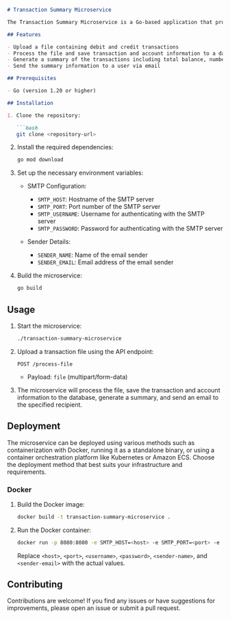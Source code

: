 ```markdown
# Transaction Summary Microservice

The Transaction Summary Microservice is a Go-based application that processes a file containing debit and credit transactions on an account and sends a summary of the transactions via email. It provides an API endpoint to upload the transaction file and generate the summary.

## Features

- Upload a file containing debit and credit transactions
- Process the file and save transaction and account information to a database
- Generate a summary of the transactions including total balance, number of transactions grouped by month, and average credit and debit amounts grouped by month
- Send the summary information to a user via email

## Prerequisites

- Go (version 1.20 or higher)

## Installation

1. Clone the repository:

   ```bash
   git clone <repository-url>
   ```

2. Install the required dependencies:

   ```bash
   go mod download
   ```

3. Set up the necessary environment variables:

    - SMTP Configuration:
        - `SMTP_HOST`: Hostname of the SMTP server
        - `SMTP_PORT`: Port number of the SMTP server
        - `SMTP_USERNAME`: Username for authenticating with the SMTP server
        - `SMTP_PASSWORD`: Password for authenticating with the SMTP server

    - Sender Details:
        - `SENDER_NAME`: Name of the email sender
        - `SENDER_EMAIL`: Email address of the email sender

4. Build the microservice:

   ```bash
   go build
   ```

## Usage

1. Start the microservice:

   ```bash
   ./transaction-summary-microservice
   ```

2. Upload a transaction file using the API endpoint:

   ```
   POST /process-file
   ```

    - Payload: `file` (multipart/form-data)

3. The microservice will process the file, save the transaction and account information to the database, generate a summary, and send an email to the specified recipient.

## Deployment

The microservice can be deployed using various methods such as containerization with Docker, running it as a standalone binary, or using a container orchestration platform like Kubernetes or Amazon ECS. Choose the deployment method that best suits your infrastructure and requirements.

### Docker

1. Build the Docker image:

   ```bash
   docker build -t transaction-summary-microservice .
   ```

2. Run the Docker container:

   ```bash
   docker run -p 8080:8080 -e SMTP_HOST=<host> -e SMTP_PORT=<port> -e SMTP_USERNAME=<username> -e SMTP_PASSWORD=<password> -e SENDER_NAME=<sender-name> -e SENDER_EMAIL=<sender-email> transaction-summary-microservice
   ```

   Replace `<host>`, `<port>`, `<username>`, `<password>`, `<sender-name>`, and `<sender-email>` with the actual values.

## Contributing

Contributions are welcome! If you find any issues or have suggestions for improvements, please open an issue or submit a pull request.
